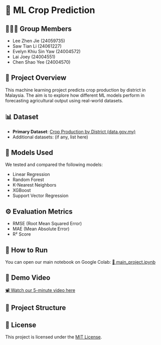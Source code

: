 # 🌾 ML Crop Prediction

## 🧑‍🤝‍🧑 Group Members
- Lee Zhen Jie (24059735)
- Saw Tian Li (24061227)
- Evelyn Khiu Sin Yaw (24004572)
- Lai Joey (24004551)
- Chen Shao Yee (24004570)

## 📌 Project Overview
This machine learning project predicts crop production by district in Malaysia. The aim is to explore how different ML models perform in forecasting agricultural output using real-world datasets.

## 📊 Dataset
- **Primary Dataset**: [Crop Production by District (data.gov.my)](https://data.gov.my/data-catalogue/crops_district_production?)
- Additional datasets: (if any, list here)

## 🧠 Models Used
We tested and compared the following models:
- Linear Regression
- Random Forest
- K-Nearest Neighbors
- XGBoost
- Support Vector Regression

## ⚙️ Evaluation Metrics
- RMSE (Root Mean Squared Error)
- MAE (Mean Absolute Error)
- R² Score

## 🧪 How to Run
You can open our main notebook on Google Colab:
[📔 main_project.ipynb](https://colab.research.google.com/drive/1syJ23EiOkey0Q5Slqbe0izVg8hKVXV-R?usp=sharing)

## 🎥 Demo Video
[📽️ Watch our 5-minute video here](https://youtu.be/your-demo-link)

## 📂 Project Structure

## 📄 License
This project is licensed under the [MIT License](LICENSE).
